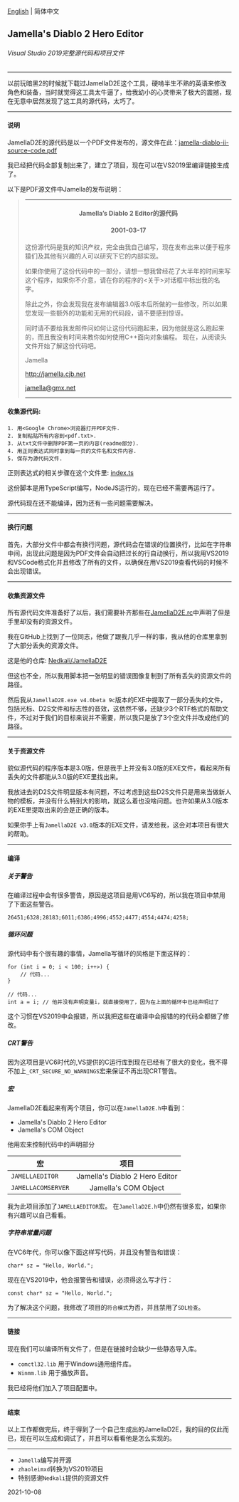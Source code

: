 [English](README.MD) | 简体中文
## Jamella's Diablo 2 Hero Editor ##
###### Visual Studio 2019完整源代码和项目文件
---------------------------------------------------------------
以前玩暗黑2的时候就下载过JamellaD2E这个工具，硬啃半生不熟的英语来修改角色和装备，当时就觉得这工具太牛逼了，给我幼小的心灵带来了极大的震撼，现在无意中居然发现了这工具的源代码，太巧了。

---------------------------------------------------------------
#### 说明
JamellaD2E的源代码是以一个PDF文件发布的，源文件在此：[jamella-diablo-ii-source-code.pdf](docs/jamella-diablo-ii-source-code.pdf)

我已经把代码全部复制出来了，建立了项目，现在可以在VS2019里编译链接生成了。

以下是PDF源文件中Jamella的发布说明：
>---------------------------------------------------------------
> #### <center>Jamella’s Diablo 2 Editor的源代码</center>
> #### <center>2001-03-17</center>
>
>这份源代码是我的知识产权，完全由我自己编写，现在发布出来以便于程序猿们及其他有兴趣的人可以研究下它的内部实现。
>
>如果你使用了这份代码中的一部分，请想一想我曾经花了大半年的时间来写这个程序，如果你不介意，请在你的程序的<关于>对话框中标出我的名字。
>
>除此之外，你会发现我在发布编辑器3.0版本后所做的一些修改，所以如果您发现一些额外的功能和无用的代码段，请不要感到惊讶。
>
>同时请不要给我发邮件问如何让这份代码跑起来，因为他就是这么跑起来的，而且我没有时间来教你如何使用C++面向对象编程。
>现在，从阅读头文件开始了解这份代码吧。
>
>
>Jamella
>
>http://jamella.cjb.net
>
>jamella@gmx.net
>
>---------------------------------------------------------------

#### 收集源代码:
```
1. 用<Google Chrome>浏览器打开PDF文件.
2. 复制粘贴所有内容到<pdf.txt>.
3. 从txt文件中删除PDF第一页的内容(readme部分).
4. 用正则表达式同时拿到每一页的文件名和文件内容.
5. 保存为源代码文件.
```

正则表达式的相关步骤在这个文件里: [index.ts](typescript/index.ts)

这份脚本是用TypeScript编写，NodeJS运行的，现在已经不需要再运行了。

源代码现在还不能编译，因为还有一些问题需要解决。

---------------------------------------------------------------
#### 换行问题

首先，大部分文件中都会有换行问题，源代码会在错误的位置换行，比如在字符串中间，出现此问题是因为PDF文件会自动把过长的行自动换行，所以我用VS2019和VSCode格式化并且修改了所有的文件，以确保在用VS2019查看代码的时候不会出现错误。

---------------------------------------------------------------
#### 收集资源文件

所有源代码文件准备好了以后，我们需要补齐那些在[JamellaD2E.rc](vs2019/JamellaD2E/JamellaD2E.rc)中声明了但是手里却没有的资源文件。

我在GitHub上找到了一位同志，他做了跟我几乎一样的事，我从他的仓库里拿到了大部分丢失的资源文件。

这是他的仓库: [Nedkali/JamellaD2E](https://github.com/Nedkali/JamellaD2E)

但这也不全，所以我用脚本把一张明显的错误图像复制到了所有丢失的资源文件的路径。

然后我从`JamellaD2E.exe v4.0beta 9c`版本的EXE中提取了一部分丢失的文件，包括光标、D2S文件和标志性的音效，这依然不够，还缺少3个RTF格式的帮助文件，不过对于我们的目标来说并不需要，所以我只是放了3个空文件并改成他们的路径。

---------------------------------------------------------------
#### 关于资源文件

貌似源代码的程序版本是3.0版，但是我手上并没有3.0版的EXE文件，看起来所有丢失的文件都能从3.0版的EXE里找出来。

我放进去的D2S文件明显版本有问题，不过考虑到这些D2S文件只是用来当做新人物的模板，并没有什么特别大的影响，就这么着也没啥问题。也许如果从3.0版本的EXE里提取出来的会是正确的版本。

如果你手上有`JamellaD2E v3.0`版本的EXE文件，请发给我，这会对本项目有很大的帮助。

---------------------------------------------------------------
#### 编译

##### 关于警告
在编译过程中会有很多警告，原因是这项目是用VC6写的，所以我在项目中禁用了下面这些警告。
```
26451;6328;28183;6011;6386;4996;4552;4477;4554;4474;4258;
```

##### 循环问题
源代码中有个很有趣的事情，Jamella写循环的风格是下面这样的：
```
for (int i = 0; i < 100; i++>) {
    // 代码...
}

// 代码...
int a = i; // 他并没有声明变量i，就直接使用了，因为在上面的循环中已经声明过了
```
这个习惯在VS2019中会报错，所以我把这些在编译中会报错的的代码全都做了修改。

##### CRT警告
因为这项目是VC6时代的,VS提供的C运行库到现在已经有了很大的变化，我不得不加上`_CRT_SECURE_NO_WARNINGS`宏来保证不再出现CRT警告。

##### 宏
JamellaD2E看起来有两个项目，你可以在`JamellaD2E.h`中看到：
* Jamella's Diablo 2 Hero Editor
* Jamella's COM Object

他用宏来控制代码中的声明部分

宏|项目
---|:---:
`JAMELLAEDITOR`|Jamella's Diablo 2 Hero Editor
`JAMELLACOMSERVER`|Jamella's COM Object

我为此项目添加了`JAMELLAEDITOR`宏。
在`JamellaD2E.h`中仍然有很多宏，如果你有兴趣可以自己看看。

##### 字符串常量问题
在VC6年代，你可以像下面这样写代码，并且没有警告和错误：
```
char* sz = "Hello, World.";
```
现在在VS2019中，他会报警告和错误，必须得这么写才行：
```
const char* sz = "Hello, World.";
```
为了解决这个问题，我修改了项目的`符合模式`为否，并且禁用了`SDL检查`。

---------------------------------------------------------------
#### 链接
现在我们可以编译所有文件了，但是在链接时会缺少一些静态导入库。
* `comctl32.lib` 用于Windows通用组件库。
* `Winmm.lib` 用于播放声音。

我已经将他们加入了项目配置中。

---------------------------------------------------------------
#### 结束
以上工作都做完后，终于得到了一个自己生成出的JamellaD2E，我的目的仅此而已，现在可以生成和调试了，并且可以看看他是怎么实现的。

---------------------------------------------------------------
* `Jamella`编写并开源
* `zhaoleimxd`转换为VS2019项目
* 特别感谢`Nedkali`提供的资源文件

2021-10-08
